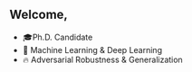 ## Welcome,
- :mortar_board:Ph.D. Candidate
- :blue_book: Machine Learning & Deep Learning
- :fire: Adversarial Robustness & Generalization

